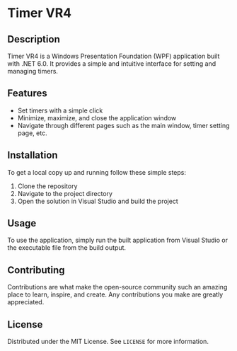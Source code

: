 # Timer VR4

## Description

Timer VR4 is a Windows Presentation Foundation (WPF) application built with .NET 6.0. It provides a simple and intuitive interface for setting and managing timers.

## Features

- Set timers with a simple click
- Minimize, maximize, and close the application window
- Navigate through different pages such as the main window, timer setting page, etc.

## Installation

To get a local copy up and running follow these simple steps:

1. Clone the repository
2. Navigate to the project directory
3. Open the solution in Visual Studio and build the project

## Usage 

To use the application, simply run the built application from Visual Studio or the executable file from the build output.

## Contributing

Contributions are what make the open-source community such an amazing place to learn, inspire, and create. Any contributions you make are greatly appreciated.

## License

Distributed under the MIT License. See `LICENSE` for more information.
